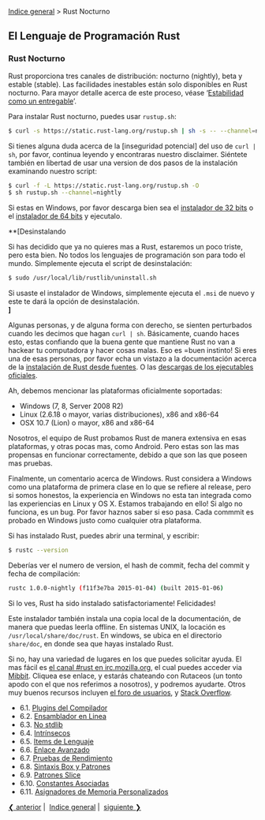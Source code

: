 [Indice general](_index.md) > Rust Nocturno

## El Lenguaje de Programación Rust

### Rust Nocturno

Rust proporciona tres canales de distribución: nocturno (nightly), beta y
estable (stable). Las facilidades inestables están solo disponibles en Rust
nocturno. Para mayor detalle acerca de este proceso, véase ‘[Estabilidad como un
entregable][stability]’.

[stability]: http://blog.rust-lang.org/2014/10/30/Stability.html

Para instalar Rust nocturno, puedes usar `rustup.sh`:

```bash
$ curl -s https://static.rust-lang.org/rustup.sh | sh -s -- --channel=nightly
```

Si tienes alguna duda acerca de la [inseguridad potencial] del uso de
`curl | sh`, por favor, continua leyendo y encontraras nuestro disclaimer.
Siéntete también en libertad de usar una version de dos pasos de la instalación
examinando nuestro script:

```bash
$ curl -f -L https://static.rust-lang.org/rustup.sh -O
$ sh rustup.sh --channel=nightly
```

[insecurity]: http://curlpipesh.tumblr.com

Si estas en Windows, por favor descarga bien sea el
[instalador de 32 bits][win32] o el [instalador de 64 bits][win64] y ejecutalo.

[win32]: https://static.rust-lang.org/dist/rust-nightly-i686-pc-windows-gnu.msi
[win64]: https://static.rust-lang.org/dist/rust-nightly-x86_64-pc-windows-gnu.msi

**[Desinstalando

Si has decidido que ya no quieres mas a Rust, estaremos un poco triste, pero
esta bien. No todos los lenguajes de programación son para todo el mundo.
Simplemente ejecuta el script de desinstalación:

```bash
$ sudo /usr/local/lib/rustlib/uninstall.sh
```

Si usaste el instalador de Windows, simplemente ejecuta el `.msi` de nuevo y
este te dará la opción de desinstalación.<br>
**]**

Algunas personas, y de alguna forma con derecho, se sienten perturbados cuando
les decimos que hagan `curl | sh`. Básicamente, cuando haces esto, estas
confiando que la buena gente que mantiene Rust no van a hackear tu computadora y
hacer cosas malas. Eso es =buen instinto! Si eres una de esas personas, por
favor echa un vistazo a la documentación acerca de la [instalación de Rust desde
fuentes][from-source]. O las
[descargas de los ejecutables oficiales][install-page].

[from-source]: https://github.com/rust-lang/rust#building-from-source
[install-page]: https://www.rust-lang.org/install.html

Ah, debemos mencionar las plataformas oficialmente soportadas:

* Windows (7, 8, Server 2008 R2)
* Linux (2.6.18 o mayor, varias distribuciones), x86 and x86-64
* OSX 10.7 (Lion) o mayor, x86 and x86-64

Nosotros, el equipo de Rust probamos Rust de manera extensiva en esas
plataformas, y otras pocas mas, como Android. Pero estas son las mas propensas
en funcionar correctamente, debido a que son las que poseen mas pruebas.

Finalmente, un comentario acerca de Windows. Rust considera a Windows como una
plataforma de primera clase en lo que se refiere al release, pero si somos
honestos, la experiencia en Windows no esta tan integrada como las experiencias
en Linux y OS X. Estamos trabajando en ello! Si algo no funciona, es un bug. Por
favor haznos saber si eso pasa. Cada commmit es probado en Windows justo como
cualquier otra plataforma.

Si has instalado Rust, puedes abrir una terminal, y escribir:

```bash
$ rustc --version
```

Deberías ver el numero de version, el hash de commit, fecha del commit y fecha
de compilación:

```bash
rustc 1.0.0-nightly (f11f3e7ba 2015-01-04) (built 2015-01-06)
```

Si lo ves, Rust ha sido instalado satisfactoriamente! Felicidades!

Este instalador también instala una copia local de la documentación, de manera
que puedas leerla offline. En sistemas UNIX, la locación es
`/usr/local/share/doc/rust`. En windows, se ubica en el directorio `share/doc`,
en donde sea que hayas instalado Rust.

Si no, hay una variedad de lugares en los que puedes solicitar ayuda. El mas
fácil es [el canal #rust en irc.mozilla.org][irc], el cual puedes acceder via
[Mibbit][mibbit]. Cliquea ese enlace, y estarás chateando con Rutaceos (un tonto
apodo con el que nos referimos a nosotros), y podremos ayudarte. Otros muy
buenos recursos incluyen [el foro de usuarios][users], y
[Stack Overflow][stackoverflow].

[irc]: irc://irc.mozilla.org/#rust
[mibbit]: http://chat.mibbit.com/?server=irc.mozilla.org&channel=%23rust
[users]: https://users.rust-lang.org/
[stackoverflow]: http://stackoverflow.com/questions/tagged/rust

- 6.1. [Plugins del Compilador](ch06-01-compiler-plugins.md)
- 6.2. [Ensamblador en Linea](ch06-02-inline-assembly.md)
- 6.3. [No stdlib](ch06-03-no-stdlib.md)
- 6.4. [Intrínsecos](ch06-04-intrinsics.md)
- 6.5. [Items de Lenguaje](ch06-05-lang-items.md)
- 6.6. [Enlace Avanzado](ch06-06-advanced-linking.md)
- 6.7. [Pruebas de Rendimiento](ch06-07-benchmark-tests.md)
- 6.8. [Sintaxis Box y Patrones](ch06-08-box-syntax-and-patterns.md)
- 6.9. [Patrones Slice](ch06-09-slice-patterns.md)
- 6.10. [Constantes Asociadas](ch06-10-associated-constants.md)
- 6.11. [Asignadores de Memoria Personalizados](ch06-11-custom-allocators.md)

[❮ anterior](ch05-36-unsafe.md)&nbsp;|&nbsp;
[Indice general](_index.md)&nbsp;|&nbsp;
[siguiente ❯](ch06-01-compiler-plugins.md)
